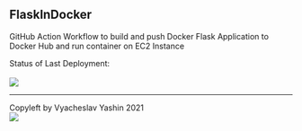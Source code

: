 ## FlaskInDocker

GitHub Action Workflow to build and push Docker Flask Application to Docker Hub and run container on EC2 Instance<br>

Status of Last Deployment:<br></br>
<img src="https://github.com/vyashin-devops/FlaskAppSite/workflows/Docker-Flask-Application-EC2/badge.svg?branch=main"><br>
***
Copyleft by Vyacheslav Yashin 2021<br>
![](https://komarev.com/ghpvc/?username=vyashin-devops0&label=Views+Since+Nov2021&color=brightgreen)
